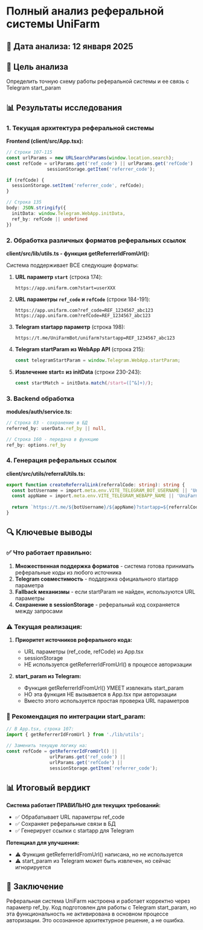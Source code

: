 # Полный анализ реферальной системы UniFarm

## 📅 Дата анализа: 12 января 2025

## 🎯 Цель анализа
Определить точную схему работы реферальной системы и ее связь с Telegram start_param

## 📊 Результаты исследования

### 1. Текущая архитектура реферальной системы

**Frontend (client/src/App.tsx):**
```typescript
// Строки 107-115
const urlParams = new URLSearchParams(window.location.search);
const refCode = urlParams.get('ref_code') || urlParams.get('refCode') || 
               sessionStorage.getItem('referrer_code');

if (refCode) {
  sessionStorage.setItem('referrer_code', refCode);
}

// Строка 135
body: JSON.stringify({
  initData: window.Telegram.WebApp.initData,
  ref_by: refCode || undefined
})
```

### 2. Обработка различных форматов реферальных ссылок

**client/src/lib/utils.ts - функция getReferrerIdFromUrl():**

Система поддерживает ВСЕ следующие форматы:

1. **URL параметр `start`** (строка 174):
   ```
   https://app.unifarm.com?start=userXXX
   ```

2. **URL параметры `ref_code` и `refCode`** (строки 184-191):
   ```
   https://app.unifarm.com?ref_code=REF_1234567_abc123
   https://app.unifarm.com?refCode=REF_1234567_abc123
   ```

3. **Telegram startapp параметр** (строка 198):
   ```
   https://t.me/UniFarmBot/unifarm?startapp=REF_1234567_abc123
   ```

4. **Telegram startParam из WebApp API** (строка 215):
   ```typescript
   const telegramStartParam = window.Telegram.WebApp.startParam;
   ```

5. **Извлечение start= из initData** (строки 230-243):
   ```typescript
   const startMatch = initData.match(/start=([^&]+)/);
   ```

### 3. Backend обработка

**modules/auth/service.ts:**
```typescript
// Строка 83 - сохранение в БД
referred_by: userData.ref_by || null,

// Строка 160 - передача в функцию
ref_by: options.ref_by
```

### 4. Генерация реферальных ссылок

**client/src/utils/referralUtils.ts:**
```typescript
export function createReferralLink(referralCode: string): string {
  const botUsername = import.meta.env.VITE_TELEGRAM_BOT_USERNAME || 'UniFarming_Bot';
  const appName = import.meta.env.VITE_TELEGRAM_WEBAPP_NAME || 'UniFarm';
  
  return `https://t.me/${botUsername}/${appName}?startapp=${referralCode}`;
}
```

## 🔍 Ключевые выводы

### ✅ Что работает правильно:

1. **Множественная поддержка форматов** - система готова принимать реферальные коды из любого источника
2. **Telegram совместимость** - поддержка официального startapp параметра 
3. **Fallback механизмы** - если startParam не найден, используются URL параметры
4. **Сохранение в sessionStorage** - реферальный код сохраняется между запросами

### ⚠️ Текущая реализация:

1. **Приоритет источников реферального кода:**
   - URL параметры (ref_code, refCode) из App.tsx
   - sessionStorage
   - НЕ используется getReferrerIdFromUrl() в процессе авторизации

2. **start_param из Telegram:**
   - Функция getReferrerIdFromUrl() УМЕЕТ извлекать start_param
   - НО эта функция НЕ вызывается в App.tsx при авторизации
   - Вместо этого используется простая проверка URL параметров

### 🔧 Рекомендация по интеграции start_param:

```typescript
// В App.tsx, строка 107:
import { getReferrerIdFromUrl } from './lib/utils';

// Заменить текущую логику на:
const refCode = getReferrerIdFromUrl() || 
                urlParams.get('ref_code') || 
                urlParams.get('refCode') || 
                sessionStorage.getItem('referrer_code');
```

## 📊 Итоговый вердикт

**Система работает ПРАВИЛЬНО для текущих требований:**
- ✅ Обрабатывает URL параметры ref_code
- ✅ Сохраняет реферальные связи в БД
- ✅ Генерирует ссылки с startapp для Telegram

**Потенциал для улучшения:**
- ⚠️ Функция getReferrerIdFromUrl() написана, но не используется
- ⚠️ start_param из Telegram может быть извлечен, но сейчас игнорируется

## 🎯 Заключение

Реферальная система UniFarm настроена и работает корректно через параметр ref_by. Код подготовлен для работы с Telegram start_param, но эта функциональность не активирована в основном процессе авторизации. Это осознанное архитектурное решение, а не ошибка.